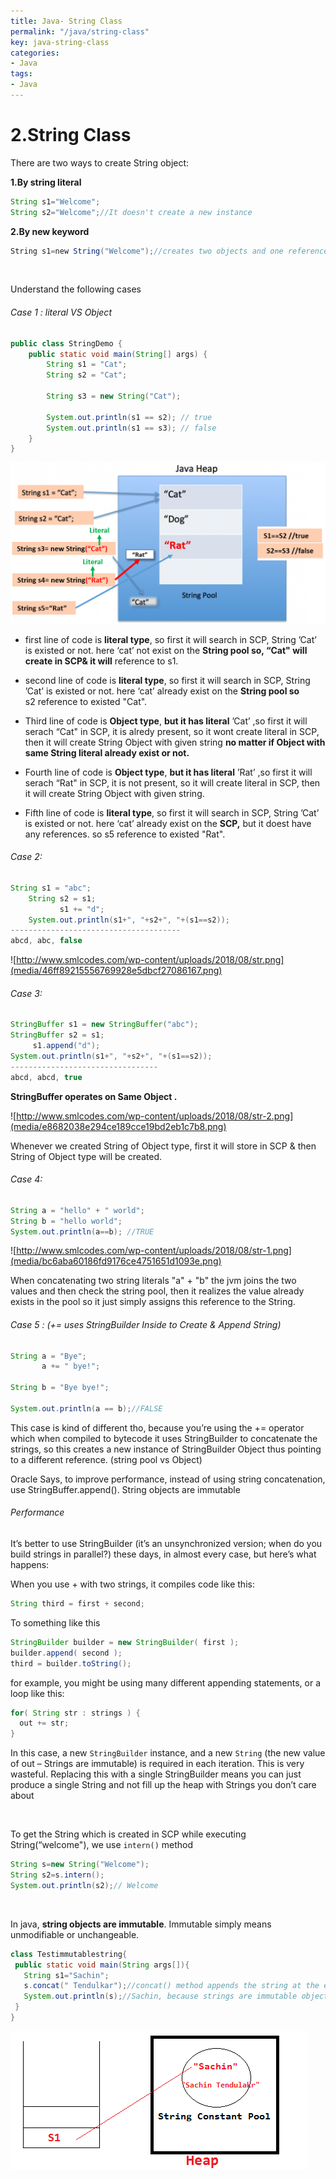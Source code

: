 ```yaml
---
title: Java- String Class
permalink: "/java/string-class"
key: java-string-class
categories:
- Java
tags:
- Java
---
```


2.String Class
===============

There are two ways to create String object:

**1.By string literal**
```java
String s1="Welcome";  
String s2="Welcome";//It doesn't create a new instance
```


**2.By new keyword**
```java
String s1=new String("Welcome");//creates two objects and one reference variable
```

<br>


Understand the following cases

###### Case 1 : literal VS Object
```java
public class StringDemo {
	public static void main(String[] args) {
		String s1 = "Cat";
		String s2 = "Cat";

		String s3 = new String("Cat");

		System.out.println(s1 == s2); // true
		System.out.println(s1 == s3); // false
	}
}
```


![](media/c26c48013f9bd6a0a50f84110a6dd12b.tmp)

-   first line of code is **literal type**, so first it will search in SCP,
    String ’Cat’ is existed or not. here ‘cat’ not exist on the **String pool
    so, “Cat" will create in SCP& it will** reference to s1.

-   second line of code is **literal type**, so first it will search in SCP,
    String ’Cat’ is existed or not. here ‘cat’ already exist on the **String
    pool so** s2 reference to existed "Cat".

-   Third line of code is **Object type**, **but it has literal** ’Cat’ ,so
    first it will serach “Cat" in SCP, it is alredy present, so it wont create
    literal in SCP, then it will create String Object with given string **no
    matter if Object with same String literal already exist or not.**

-   Fourth line of code is **Object type**, **but it has literal** ’Rat’ ,so
    first it will serach “Rat" in SCP, it is not present, so it will create
    literal in SCP, then it will create String Object with given string.

-   Fifth line of code is **literal type**, so first it will search in SCP,
    String ’Cat’ is existed or not. here ‘cat’ already exist on the **SCP,** but
    it doest have any references. so s5 reference to existed "Rat".

###### Case 2:
```java
String s1 = "abc";
	String s2 = s1;
	       s1 += "d";
	System.out.println(s1+", "+s2+", "+(s1==s2));
--------------------------------------
abcd, abc, false
```


![http://www.smlcodes.com/wp-content/uploads/2018/08/str.png](media/46ff89215556769928e5dbcf27086167.png)

###### Case 3:
```java
StringBuffer s1 = new StringBuffer("abc");
StringBuffer s2 = s1;
     s1.append("d");
System.out.println(s1+", "+s2+", "+(s1==s2));
---------------------------------
abcd, abcd, true
```


**StringBuffer operates on Same Object .**

![http://www.smlcodes.com/wp-content/uploads/2018/08/str-2.png](media/e8682038e294ce189cce19bd2eb1c7b8.png)

Whenever we created String of Object type, first it will store in SCP & then
String of Object type will be created.

###### Case 4:
```java
String a = "hello" + " world";
String b = "hello world";
System.out.println(a==b); //TRUE
```
![http://www.smlcodes.com/wp-content/uploads/2018/08/str-1.png](media/bc6aba60186fd9176ce4751651d1093e.png)

When concatenating two string literals "a" + "b" the jvm joins the two values
and then check the string pool, then it realizes the value already exists in the
pool so it just simply assigns this reference to the String.

###### Case 5 : (+= uses StringBuilder Inside to Create & Append String)
```java
String a = "Bye";
       a += " bye!";
       
String b = "Bye bye!";

System.out.println(a == b);//FALSE
```
This case is kind of different tho, because you’re using the += operator which
when compiled to bytecode it uses StringBuilder to concatenate the strings, so
this creates a new instance of StringBuilder Object thus pointing to a different
reference. (string pool vs Object)

Oracle Says, to improve performance, instead of using string concatenation,
use StringBuffer.append(). String objects are immutable

###### Performance

It’s better to use StringBuilder (it’s an unsynchronized version; when do you
build strings in parallel?) these days, in almost every case, but here’s what
happens:

When you use + with two strings, it compiles code like this:  
```java
String third = first + second;
```


To something like this  
```java
StringBuilder builder = new StringBuilder( first );
builder.append( second );
third = builder.toString();
```


for example, you might be using many different appending statements, or a loop
like this:
```java
for( String str : strings ) {
  out += str;
}
```

In this case, a new `StringBuilder` instance, and a new `String` (the new value
of out – Strings are immutable) is required in each iteration. This is very
wasteful. Replacing this with a single StringBuilder means you can just produce
a single String and not fill up the heap with Strings you don’t care about

 

To get the String which is created in SCP while executing String(“welcome"), we
use `intern()` method
```java
String s=new String("Welcome");  
String s2=s.intern();  
System.out.println(s2);// Welcome
```

 

In java, **string objects are immutable**. Immutable simply means unmodifiable
or unchangeable.
```java
class Testimmutablestring{  
 public static void main(String args[]){  
   String s1="Sachin";  
   s.concat(" Tendulkar");//concat() method appends the string at the end  
   System.out.println(s);//Sachin, because strings are immutable objects  
 }  
}
```

![](media/c78f9664c9bad1416906ddb53d9b675f.png)
